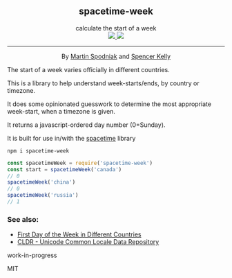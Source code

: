 <div align="center">
  <div>
  <h2>spacetime-week</h2>
  </div>
  <div>
    calculate the start of a week
  </div>
  <a href="https://npmjs.org/package/spacetime-week">
    <img src="https://img.shields.io/npm/v/spacetime-week.svg?style=flat-square" />
  </a>
  <a href="https://unpkg.com/spacetime/builds/spacetime-week.min.js">
    <img src="https://badge-size.herokuapp.com/spencermountain/spacetime-week/master/builds/spacetime-week.min.js" />
  </a>
  <hr/>
  <div>
  By <a href="https://github.com/MartinSpd">Martin Spodniak</a> and <a href="https://github.com/spencermountain">Spencer Kelly</a>
  </div>
</div>

The start of a week varies officially in different countries.

This is a library to help understand week-starts/ends, by country or timezone.

It does some opinionated guesswork to determine the most appropriate week-start, when a timezone is given.

It returns a javascript-ordered day number (0=Sunday).

It is built for use in/with the [spacetime](https://github.com/spencermountain/spacetime) library

`npm i spacetime-week`

```js
const spacetimeWeek = require('spacetime-week')
const start = spacetimeWeek('canada')
// 0
spacetimeWeek('china')
// 0
spacetimeWeek('russia')
// 1
```

### See also:

- [First Day of the Week in Different Countries](http://chartsbin.com/view/41671)
- [CLDR - Unicode Common Locale Data Repository](http://cldr.unicode.org/)

work-in-progress

MIT
